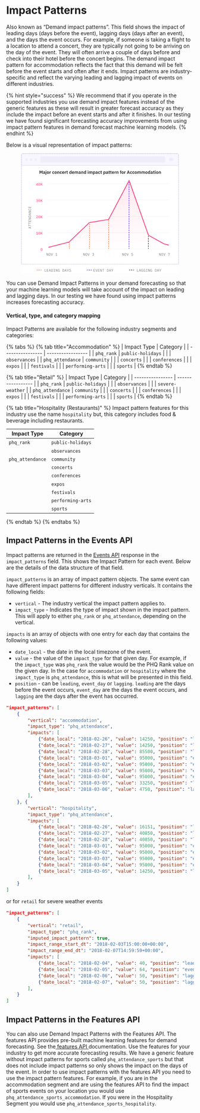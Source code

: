 # Impact Patterns

Also known as “Demand impact patterns”. This field shows the impact of leading days (days before the event), lagging days (days after an event), and the days the event occurs. For example, if someone is taking a flight to a location to attend a concert, they are typically not going to be arriving on the day of the event. They will often arrive a couple of days before and check into their hotel before the concert begins. The demand impact pattern for accommodation reflects the fact that this demand will be felt before the event starts and often after it ends. Impact patterns are industry-specific and reflect the varying leading and lagging impact of events on different industries.&#x20;

{% hint style="success" %}
We recommend that if you operate in the supported industries you use demand impact features instead of the generic features as these will result in greater forecast accuracy as they include the impact before an event starts and after it finishes. In our testing we have found significant forecasting accuracy improvements from using impact pattern features in demand forecast machine learning models.
{% endhint %}

Below is a visual representation of impact patterns:&#x20;

<figure><img src="../../.gitbook/assets/image (15).png" alt=""><figcaption></figcaption></figure>

You can use Demand Impact Patterns in your demand forecasting so that your machine learning models will take account of the impact on leading and lagging days. In our testing we have found using impact patterns increases forecasting accuracy.&#x20;

#### Vertical, type, and category mapping

Impact Patterns are available for the following industry segments and categories:

{% tabs %}
{% tab title="Accommodation" %}
| Impact Type      | Category          |
| ---------------- | ----------------- |
| `phq_rank`       | `public-holidays` |
|                  | `observances`     |
| `phq_attendance` | `community`       |
|                  | `concerts`        |
|                  | `conferences`     |
|                  | `expos`           |
|                  | `festivals`       |
|                  | `performing-arts` |
|                  | `sports`          |
{% endtab %}

{% tab title="Retail" %}
| Impact Type      | Category          |
| ---------------- | ----------------- |
| `phq_rank`       | `public-holidays` |
|                  | `observances`     |
|                  | `severe-weather`  |
| `phq_attendance` | `community`       |
|                  | `concerts`        |
|                  | `conferences`     |
|                  | `expos`           |
|                  | `festivals`       |
|                  | `performing-arts` |
|                  | `sports`          |
{% endtab %}

{% tab title="Hospitality (Restaurants)" %}
Impact pattern features for this industry use the name `hospitality` but, this category includes food & beverage including restaurants.

| Impact Type      | Category          |
| ---------------- | ----------------- |
| `phq_rank`       | `public-holidays` |
|                  | `observances`     |
| `phq_attendance` | `community`       |
|                  | `concerts`        |
|                  | `conferences`     |
|                  | `expos`           |
|                  | `festivals`       |
|                  | `performing-arts` |
|                  | `sports`          |
{% endtab %}
{% endtabs %}

## Impact Patterns in the Events API

Impact patterns are returned in the [Events API](../../api/events/) response in the `impact_patterns` field. This shows the Impact Pattern for each event. Below are the details of the data structure of that field.

`impact_patterns` is an array of impact pattern objects. The same event can have different impact patterns for different industry verticals. It contains the following fields:

* `vertical` - The industry vertical the impact pattern applies to.&#x20;
* `impact_type` - Indicates the type of impact shown in the impact pattern. This will apply to either `phq_rank` or `phq_attendance`, depending on the vertical.

`impacts` is an array of objects with one entry for each day that contains the following values:

* `date_local` - the date in the local timezone of the event.
* `value` - the value of the `impact_type` for that given day. For example, if the `impact_type` was `phq_rank` the value would be the PHQ Rank value on the given day. In the case for `accommodation` or `hospitality` where the `impact_type` is `phq_attendance`, this is what will be presented in this field.&#x20;
* `position` - can be `leading`, `event_day` or `lagging`. `leading` are the days before the event occurs, `event_day` are the days the event occurs, and `lagging` are the days after the event has occurred.

```json
"impact_patterns": [
    {
        "vertical": "accommodation",
        "impact_type": "phq_attendance",
        "impacts": [
            {"date_local": "2018-02-26", "value": 14250, "position": "leading"},
            {"date_local": "2018-02-27", "value": 14250, "position": "leading"},
            {"date_local": "2018-02-28", "value": 85500, "position": "leading"},
            {"date_local": "2018-03-01", "value": 95000, "position": "event_day"},
            {"date_local": "2018-03-02", "value": 95000, "position": "event_day"},
            {"date_local": "2018-03-03", "value": 95000, "position": "event_day"},
            {"date_local": "2018-03-04", "value": 95000, "position": "event_day"},
            {"date_local": "2018-03-05", "value": 33250, "position": "lagging"},
            {"date_local": "2018-03-06", "value": 4750, "position": "lagging"},
        ],
    }, {
        "vertical": "hospitality",
        "impact_type": "phq_attendance",
        "impacts": [
            {"date_local": "2018-02-26", "value": 16151, "position": "leading"},
            {"date_local": "2018-02-27", "value": 40850, "position": "leading"},
            {"date_local": "2018-02-28", "value": 40850, "position": "leading"},
            {"date_local": "2018-03-01", "value": 95000, "position": "event_day"},
            {"date_local": "2018-03-02", "value": 95000, "position": "event_day"},
            {"date_local": "2018-03-03", "value": 95000, "position": "event_day"},
            {"date_local": "2018-03-04", "value": 95000, "position": "event_day"},
            {"date_local": "2018-03-05", "value": 14250, "position": "lagging"},
        ],
    }
]

```

or for `retail` for severe weather events

```json
"impact_patterns": [
    {
        "vertical": "retail",
        "impact_type": "phq_rank",
        "imputed_impact_pattern": true,
        "impact_range_start_dt": "2018-02-03T15:00:00+00:00",
        "impact_range_end_dt": "2018-02-07T14:59:59+00:00",
        "impacts": [
            {"date_local": "2018-02-04", "value": 40, "position": "leading"},
            {"date_local": "2018-02-05", "value": 64, "position": "event_day"},
            {"date_local": "2018-02-06", "value": 50, "position": "lagging"},
            {"date_local": "2018-02-07", "value": 50, "position": "lagging"},
        ],
    }
]

```

## Impact Patterns in the Features API

You can also use Demand Impact Patterns with the Features API. The features API provides pre-built machine learning features for demand forecasting. See the[ features API ](../../api/features/get-features.md#impact-patterns)documentation. Use the features for your industry to get more accurate forecasting results. We have a generic feature without impact patterns for sports called `phq_attendance_sports` but that does not include impact patterns so only shows the impact on the days of the event. In order to use impact patterns with the features API you need to use the impact pattern features. For example, if you are in the accommodation segment and are using the features API to find the impact of sports events on your location you would use `phq_attendance_sports_accommodation`.  If you were in the Hospitality Segment you would use `phq_attendance_sports_hospitality`.
